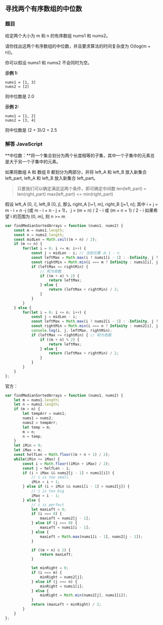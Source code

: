 ## 寻找两个有序数组的中位数

### 题目

给定两个大小为 m 和 n 的有序数组 nums1 和 nums2。

请你找出这两个有序数组的中位数，并且要求算法的时间复杂度为 O(log(m + n))。

你可以假设 nums1 和 nums2 不会同时为空。

**示例 1:**
```
nums1 = [1, 3]
nums2 = [2]
```
则中位数是 2.0

**示例 2:**
```
nums1 = [1, 2]
nums2 = [3, 4]
```
则中位数是 (2 + 3)/2 = 2.5

### 解答 JavaScript

**中位数：**将一个集合划分为两个长度相等的子集，其中一个子集中的元素总是大于另一个子集中的元素。

如果将数组 A 和 数组 B 都划分为两部分，并将 left_A 和 left_B 放入新集合 left_part, left_A 和 left_B 放入新集合 left_part。

> 只要我们可以确定满足这两个条件，即可确定中间数
> len(left_part) = len(right_part)
> max(left_part) <= min(right_part)

假设 left_A [0, i], left_B [0, j], 那么 right_A [i+1, m], right_B [j+1, n];
其中 i + j = m - i + n -j (或 m - i + n - j + 1)， j = (m + n) / 2 - i 或 (m + n + 1) / 2 - i
如果希望 i 的范围为 [0, m], 则 n >= m


```javascript
var findMedianSortedArrays = function (nums1, nums2) {
    const m = nums1.length;
    const n = nums2.length;
    const midLen = Math.ceil((m + n) / 2);
    if (m <= n) {
        for(let i = 0; i <= m; i++) {
            const j = midLen - i; // 当前位置 从 1 - n
            const leftMax = Math.max(i ? nums1[i - 1] : -Infinity, j ? nums2[j - 1] : -Infinity);
            const rightMin = Math.min(i === m ? Infinity : nums1[i], j === n ? Infinity : nums2[j]);
            if (leftMax <= rightMin) {
                // 和为奇数
                if ((m + n) % 2) {
                    return leftMax;
                } else {
                    return (leftMax + rightMin) / 2;
                }
            }
        }
    } else {
        for(let i = 0; i <= n; i++) {
            const j = midLen - i;
            const leftMax = Math.max(i ? nums2[i - 1] : -Infinity, j ? nums1[j - 1] : -Infinity);
            const rightMin = Math.min(i === n ? Infinity : nums2[i], j === m ? Infinity : nums1[j]);
            console.log(i, j, leftMax, rightMin);
            if (leftMax <= rightMin) { // 和为奇数
                if ((m + n) % 2) {
                    return leftMax;
                } else {
                    return (leftMax + rightMin) / 2;
                }
            }
        }
    }
};
```

官方：
```javascript
var findMedianSortedArrays = function (nums1, nums2) {
    let m = nums1.length;
    let n = nums2.length;
    if (m > n) {
        let tempArr = nums1;
        nums1 = nums2;
        nums2 = tempArr;
        let temp = m;
        m = n;
        n = temp;
    }
    let iMin = 0;
    let iMax = m;
    const helfLen = Math.floor((m + n + 1) / 2);
    while(iMin <= iMax) {
        const i = Math.floor((iMin + iMax) / 2);
        const j = helfLen - i;
        if (i < iMax && nums2[j - 1] > nums1[i]) {
            // i is too small
            iMin = i + 1;
        } else if (i > iMin && nums1[i - 1] > nums2[j]) {
            // i is too big
            iMax = i - 1;
        } else {
            // i is perfect
            let maxLeft = 0;
            if (i === 0) {
                maxLeft = nums2[j - 1];
            } else if (j === 0) {
                maxLeft = nums1[i - 1];
            } else {
                maxLeft = Math.max(nums1[i - 1], nums2[j - 1]);
            }

            if ((m + n) & 2) {
                return maxLeft;
            }

            let minRight = 0;
            if (i === m) {
                minRight = nums2[j];
            } else if (j === n) {
                minRight = nums1[i];
            } else {
                minRight = Math.min(nums2[j], nums1[i]);
            }
            return (maxLeft + minRight) / 2;
        }
    }
};
```
